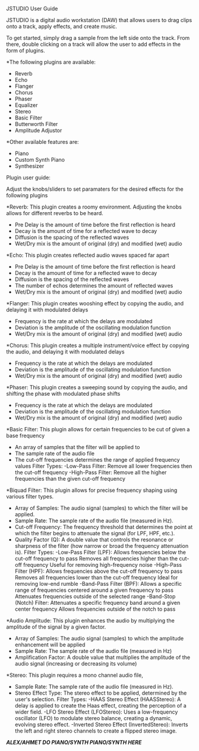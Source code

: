 JSTUDIO User Guide

JSTUDIO is a digital audio workstation (DAW) that allows users to drag clips onto a track, apply effects, and create music.

To get started, simply drag a sample from the left side onto the track. From there, double clicking on a track will allow the user to add effects in the form of plugins.

*The following plugins are available:
- Reverb
- Echo
- Flanger
- Chorus
- Phaser
- Equalizer
- Stereo
- Basic Filter
- Butterworth Filter
- Amplitude Adjustor

*Other available features are:
- Piano
- Custom Synth Piano
- Synthesizer

Plugin user guide:

Adjust the knobs/sliders to set paramaters for the desired effects for the following plugins

*Reverb:
This plugin creates a roomy environment. Adjusting the knobs allows for different reverbs to be heard.
- Pre Delay is the amount of time before the first reflection is heard
- Decay is the amount of time for a reflected wave to decay
- Diffusion is the spacing of the reflected waves
- Wet/Dry mix is the amount of original (dry) and modified (wet) audio

*Echo: This plugin creates reflected audio waves spaced far apart
- Pre Delay is the amount of time before the first reflection is heard
- Decay is the amount of time for a reflected wave to decay
- Diffusion is the spacing of the reflected waves
- The number of echos determines the amount of reflected waves
- Wet/Dry mix is the amount of original (dry) and modified (wet) audio

*Flanger: This plugin creates wooshing effect by copying the audio, and delaying it with modulated delays
- Frequency is the rate at which the delays are modulated
- Deviation is the amplitude of the oscillating modulation function
- Wet/Dry mix is the amount of original (dry) and modified (wet) audio

*Chorus: This plugin creates a multiple instrument/voice effect by copying the audio, and delaying it with modulated delays
- Frequency is the rate at which the delays are modulated
- Deviation is the amplitude of the oscillating modulation function
- Wet/Dry mix is the amount of original (dry) and modified (wet) audio

*Phaser: This plugin creates a sweeping sound by copying the audio, and shifting the phase with modulated phase shifts
- Frequency is the rate at which the delays are modulated
- Deviation is the amplitude of the oscillating modulation function
- Wet/Dry mix is the amount of original (dry) and modified (wet) audio

*Basic Filter: This plugin allows for certain frequencies to be cut of given a base frequency
- An array of samples that the filter will be applied to
- The sample rate of the audio file
- The cut-off frequencies determines the range of applied frequency values
    Filter Types:
      -Low-Pass Filter: Remove all lower frequencies then the cut-off frequency
      -High-Pass Filter: Remove all the higher frequencies than the given cut-off frequency

*Biquad Filter: This plugin allows for precise frequency shaping using various filter types.
- Array of Samples: The audio signal (samples) to which the filter will be applied.
- Sample Rate: The sample rate of the audio file (measured in Hz).
- Cut-off Frequency: The frequency threshold that determines the point at which the filter begins to attenuate the signal (for LPF, HPF, etc.).
- Quality Factor (Q): A double value that controls the resonance or sharpness of the filter (how narrow or broad the frequency attenuation is).
    Filter Types:
       -Low-Pass Filter (LPF):
            Allows frequencies below the cut-off frequency to pass
            Removes all frequencies higher than the cut-off frequency
            Useful for removing high-frequency noise
       -High-Pass Filter (HPF):
            Allows frequencies above the cut-off frequency to pass
            Removes all frequencies lower than the cut-off frequency
            Ideal for removing low-end rumble
       -Band-Pass Filter (BPF):
            Allows a specific range of frequencies centered around a given frequency to pass
            Attenuates frequencies outside of the selected range
       -Band-Stop (Notch) Filter:
            Attenuates a specific frequency band around a given center frequency
            Allows frequencies outside of the notch to pass

*Audio Amplitude: This plugin enhances the audio by multiplying the amplitude of the signal by a given factor.
- Array of Samples: The audio signal (samples) to which the amplitude enhancement will be applied
- Sample Rate: The sample rate of the audio file (measured in Hz)
- Amplification Factor: A double value that multiplies the amplitude of the audio signal (increasing or decreasing its volume)

*Stereo: This plugin requires a mono channel audio file,
- Sample Rate: The sample rate of the audio file (measured in Hz).
- Stereo Effect Type: The stereo effect to be applied, determined by the user's selection.
        Filter Types:
            -HAAS Stereo Effect (HAASStereo):
                A delay is applied to create the Haas effect, creating the perception of a wider field.
            -LFO Stereo Effect (LFOStereo):
                Uses a low-frequency oscillator (LFO) to modulate stereo balance, creating a dynamic, evolving stereo effect.
            -Inverted Stereo Effect (InvertedStereo):
                Inverts the left and right stereo channels to create a flipped stereo image.



*******ALEX/AHMET DO PIANO/SYNTH PIANO/SYNTH HERE*******











